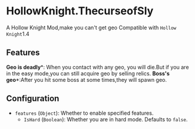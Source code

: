 # HollowKnight.ThecurseofSly
A Hollow Knight Mod,make you can't get geo
Compatible with `Hollow Knight`1.4
## Features
**Geo is deadly**\*: When you contact with any geo, you will die.But if you are in the easy mode,you can still acquire geo by selling relics.
**Boss's geo**\*:After you hit some boss at some times,they will spawn geo.
## Configuration

- `features` (`Object`): Whether to enable specified features.
  + `IsHard` (`Boolean`): Whether you are in hard mode. Defaults to `false`.
